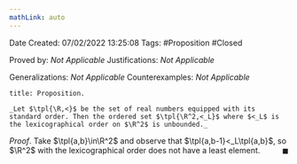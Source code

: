 ```yaml
---
mathLink: auto
---
```


<div class="topSpace"></div>

Date Created: 07/02/2022 13:25:08
Tags: #Proposition #Closed 

Proved by: _Not Applicable_
Justifications: _Not Applicable_

Generalizations: _Not Applicable_
Counterexamples: _Not Applicable_

``` ad-Proposition
title: Proposition.

_Let $\tpl{\R,<}$ be the set of real numbers equipped with its standard order. Then the ordered set $\tpl{\R^2,<_L}$ where $<_L$ is the lexicographical order on $\R^2$ is unbounded._

```

_Proof_. Take $\tpl{a,b}\in\R^2$ and observe that $\tpl{a,b-1}<_L\tpl{a,b}$, so $\R^2$ with the lexicographical order does not have a least element.<span style="float:right;">$\blacksquare$</span>

